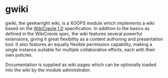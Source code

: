 gwiki
=====

gwiki, the geekwright wiki, is a XOOPS module which implements a wiki 
based on the [WikiCreole 1.0](http://wikicreole.org/) specification. 
In addition to the basics as defined in the WikiCreole spec, the wiki 
features several powerful extensions, giving it great flexibility as 
a content authoring and presentation tool. It also features an equally 
flexible permission capability, making a single instance suitable for 
multiple collaborative efforts, each with their own policies.

Documentation is supplied as wiki pages which can be optionally loaded 
into the wiki by the module administrator.
